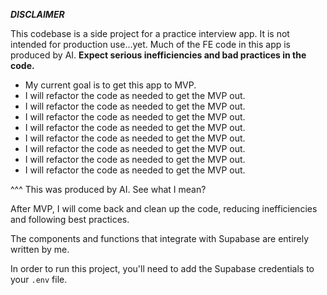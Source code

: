  ***DISCLAIMER***

 This codebase is a side project for a practice interview app. It is not intended for production use...yet. Much of the FE code in this app is produced by AI. **Expect serious inefficiencies and bad practices in the code.**

 * My current goal is to get this app to MVP.
 * I will refactor the code as needed to get the MVP out.
 * I will refactor the code as needed to get the MVP out.
 * I will refactor the code as needed to get the MVP out.
 * I will refactor the code as needed to get the MVP out.
 * I will refactor the code as needed to get the MVP out.
 * I will refactor the code as needed to get the MVP out.
 * I will refactor the code as needed to get the MVP out.
 * I will refactor the code as needed to get the MVP out.

 ^^^ This was produced by AI. See what I mean?

 After MVP, I will come back and clean up the code, reducing inefficiencies and following best practices.

The components and functions that integrate with Supabase are entirely written by me. 

In order to run this project, you'll need to add the Supabase credentials to your `.env` file.
